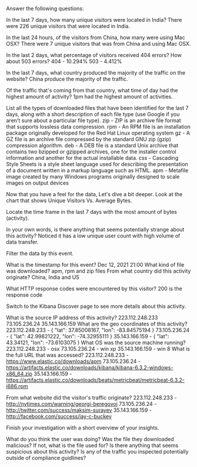 Answer the following questions:


In the last 7 days, how many unique visitors were located in India?
There were 226 unique visitors that were located in India.

In the last 24 hours, of the visitors from China, how many were using Mac OSX?
There were 7 unique visitors that was from China and using Mac OSX.

In the last 2 days, what percentage of visitors received 404 errors? How about 503 errors?
404 - 10.294%
503 - 4.412%

In the last 7 days, what country produced the majority of the traffic on the website?
China produce the majority of the traffic.

Of the traffic that's coming from that country, what time of day had the highest amount of activity?
1pm had the highest amount of activities.

List all the types of downloaded files that have been identified for the last 7 days, along with a short description of each file type (use Google if you aren't sure about a particular file type).
zip - ZIP is an archive file format that supports lossless data compression.
rpm - An RPM file is an installation package originally developed for the Red Hat Linux operating system
gz - A GZ file is an archive file compressed by the standard GNU zip (gzip) compression algorithm.
deb - A DEB file is a standard Unix archive that contains two bzipped or gzipped archives, one for the installer control information and another for the actual installable data.
css - Cascading Style Sheets is a style sheet language used for describing the presentation of a document written in a markup language such as HTML.
apm - Metafile image created by many Windows programs originally designed to scale images on output devices

Now that you have a feel for the data, Let's dive a bit deeper. Look at the chart that shows Unique Visitors Vs. Average Bytes.

Locate the time frame in the last 7 days with the most amount of bytes (activity).

In your own words, is there anything that seems potentially strange about this activity?
Noticed it has a low unique user count with high volume of data transfer.

Filter the data by this event.

What is the timestamp for this event?
Dec 12, 2021 21:00
What kind of file was downloaded?
apm, rpm and zip files
From what country did this activity originate?
China, India and US

What HTTP response codes were encountered by this visitor?
200 is the response code


Switch to the Kibana Discover page to see more details about this activity.

What is the source IP address of this activity?
223.112.248.233
73.105.236.24
35.143.166.159
What are the geo coordinates of this activity?
223.112.248.233 - { "lat": 37.85008167, "lon": -83.84575194 }
73.105.236.24 - { "lat": 42.99821222, "lon": -74.32955111 }
35.143.166.159 - { "lat": 43.34121, "lon": -73.6103075 }
What OS was the source machine running?
223.112.248.233 - osx
73.105.236.24 - win xp
35.143.166.159 - win 8
What is the full URL that was accessed?
223.112.248.233 - https://www.elastic.co/downloads/apm
73.105.236.24 - https://artifacts.elastic.co/downloads/kibana/kibana-6.3.2-windows-x86_64.zip
35.143.166.159 - https://artifacts.elastic.co/downloads/beats/metricbeat/metricbeat-6.3.2-i686.rpm

From what website did the visitor's traffic originate?
223.112.248.233 - http://nytimes.com/warning/georgi-beregovoi
73.105.236.24 - http://twitter.com/success/maksim-surayev
35.143.166.159 - http://facebook.com/success/jay-c-buckey

Finish your investigation with a short overview of your insights.

What do you think the user was doing?
Was the file they downloaded malicious? If not, what is the file used for?
Is there anything that seems suspicious about this activity?
Is any of the traffic you inspected potentially outside of compliance guidlines?